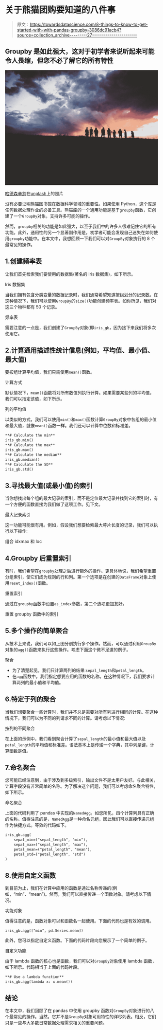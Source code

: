 # 关于熊猫团购要知道的八件事

> 原文：<https://towardsdatascience.com/8-things-to-know-to-get-started-with-with-pandas-groupby-3086dc91acb4?source=collection_archive---------27----------------------->

## Groupby 是如此强大，这对于初学者来说听起来可能令人畏缩，但您不必了解它的所有特性

![](img/9fadaea0684b7dee21f107a957c5ab41.png)

[哈德森辛慈](https://unsplash.com/@hudsonhintze?utm_source=medium&utm_medium=referral)在[unplash](https://unsplash.com?utm_source=medium&utm_medium=referral)上的照片

没有必要证明熊猫图书馆在数据科学领域的重要性。如果使用 Python，这个库是任何数据处理作业的必备工具。熊猫库的一个通用功能是基于`groupby`函数，它创建了一个`GroupBy`对象，支持许多可能的操作。

然而，`groupby`相关的功能是如此强大，以至于我们中的许多人很难记住它的所有功能。此外，通用性的另一个显著副作用是，初学者可能会发现自己迷失在如何使用`groupby`功能中。在本文中，我想回顾一下我们可以对`GroupBy`对象执行的 8 个最常见的操作。

## 1.创建频率表

让我们首先检索我们要使用的数据集(著名的 iris 数据集)，如下所示。

Iris 数据集

当我们拥有包含分类变量的数据记录时，我们通常希望知道按组划分的记录数。在这种情况下，我们可以使用`GroupBy`的`size()`功能创建频率表。如你所见，我们对这三个物种都有 50 个记录。

频率表

需要注意的一点是，我们创建了`GroupBy`对象(即`iris_gb`，因为接下来我们将多次使用它。

## 2.计算通用描述性统计信息(例如，平均值、最小值、最大值)

要按组计算平均值，我们只需使用`mean()`函数。

计算方式

默认情况下，`mean()`函数将对所有数值列执行计算。如果需要某些列的平均值，我们可以指定该值，如下所示。

列的平均值

以类似的方式，我们可以使用`min()`和`max()`函数计算`GroupBy`对象中各组的最小值和最大值，就像`mean()`函数一样。我们还可以计算中位数和标准差。

```
**# Calculate the min**
iris_gb.min()
**# Calculate the max**
iris_gb.max()
**# Calculate the median**
iris_gb.median()
**# Calculate the SD**
iris_gb.std()
```

## 3.寻找最大值(或最小值)的索引

当你想找出每个组的最大记录的索引，而不是定位最大记录并找到它的索引时，有一个方便的函数直接为我们做了这项工作。见下文。

最大记录索引

这一功能可能很有用。例如，假设我们想要检索最大萼片长度的记录，我们可以执行以下操作:

组合 idxmax 和 loc

## 4.Groupby 后重置索引

有时，我们希望在`groupby`处理之后进行额外的操作。更具体地说，我们希望重置分组索引，使它们成为规则的行和列。第一个选项是在创建的`DataFrame`对象上使用`reset_index()`函数。

重置索引

通过在`groupby`函数中设置`as_index`参数，第二个选项更加友好。

重置 groupby 函数中的索引

## 5.多个操作的简单聚合

从技术上来说，我们可以如上图分别执行多个操作。然而，可以通过利用`GroupBy`对象的`agg()`函数来执行这些操作。考虑下面这个微不足道的例子。

聚合

*   为了清楚起见，我们只计算两列的结果:`sepal_length`和`petal_length`。
*   在`agg`函数中，我们指定想要应用的函数的名称。在这种情况下，我们要求计算两列的最小值和平均值。

## 6.特定于列的聚合

当我们想要聚合一些计算时，我们并不总是需要对所有列进行相同的计算。在这种情况下，我们可以为不同的列请求不同的计算。请考虑以下情况:

按列的不同聚合

在上面的示例中，我们看到聚合计算了`sepal_length`的最小值和最大值以及`petal_length`的平均值和标准差。语法基本上是传递一个字典，其中列是键，计算函数是值。

## 7.命名聚合

您可能已经注意到，由于涉及到多级索引，输出文件不是太用户友好。与此相关，计算字段没有非常简单的名称。为了解决这个问题，我们可以考虑命名聚合特性，如下所示。

命名聚合

上面的代码利用了 pandas 中实现的`NamedAgg`。如您所见，四个计算列具有正确的名称。值得注意的是，`NamedAgg`是一种命名元组，因此我们可以直接传递元组作为快捷方式。等效的代码如下。

```
iris_gb.agg(
    sepal_min=("sepal_length", "min"),
    sepal_max=("sepal_length", "max"),
    petal_mean=("petal_length", "mean"),
    petal_std=("petal_length", "std")
)
```

## 8.使用自定义函数

到目前为止，我们在计算中应用的函数是通过名称传递的(例如，“min”、“mean”)。然而，我们可以直接传递一个函数对象。请考虑以下情况。

功能对象

值得注意的是，函数对象可以和函数名一起使用。下面的代码也是有效的调用。

```
iris_gb.agg(["min", pd.Series.mean])
```

此外，您可以指定自定义函数。下面的代码片段向您展示了一个简单的例子。

自定义功能

由于 lambda 函数的核心也是函数，我们可以对`GroupBy`对象使用 lambda 函数，如下所示。代码相当于上面的代码片段。

```
**# Use a lambda function**
iris_gb.agg(lambda x: x.mean())
```

## 结论

在本文中，我们回顾了在 pandas 中使用 groupby 函数对`GroupBy`对象进行的八个最常见的操作。当然，它并不是`GroupBy`对象可用特性的详尽列表。相反，它们只是一些与大多数日常数据处理需求相关的重要问题。